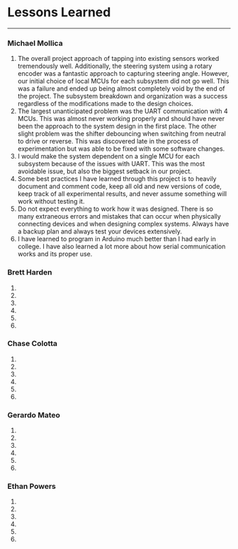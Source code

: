 # Lessons Learned
----------
### Michael Mollica
1. The overall project approach of tapping into existing sensors worked tremendously well. Additionally, the steering system using a rotary encoder was a fantastic approach to capturing steering angle. However, our initial choice of local MCUs for each subsystem did not go well. This was a failure and ended up being almost completely void by the end of the project. The subsystem breakdown and organization was a success regardless of the modifications made to the design choices.
2. The largest unanticipated problem was the UART communication with 4 MCUs. This was almost never working properly and should have never been the approach to the system design in the first place. The other slight problem was the shifter debouncing when switching from neutral to drive or reverse. This was discovered late in the process of experimentation but was able to be fixed with some software changes.
3. I would make the system dependent on a single MCU for each subsystem because of the issues with UART. This was the most avoidable issue, but also the biggest setback in our project.
4. Some best practices I have learned through this project is to heavily document and comment code, keep all old and new versions of code, keep track of all experimental results, and never assume something will work without testing it.
5. Do not expect everything to work how it was designed. There is so many extraneous errors and mistakes that can occur when physically connecting devices and when designing complex systems. Always have a backup plan and always test your devices extensively.
6. I have learned to program in Arduino much better than I had early in college. I have also learned a lot more about how serial communication works and its proper use.

### Brett Harden
1.
2.
3.
4.
5.
6.

### Chase Colotta
1.
2.
3.
4.
5.
6.

### Gerardo Mateo
1.
2.
3.
4.
5.
6.

### Ethan Powers
1.
2.
3.
4.
5.
6.
